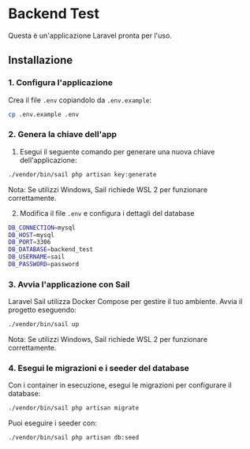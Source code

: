# Backend Test

Questa è un'applicazione Laravel pronta per l'uso.

## Installazione

### 1. Configura l'applicazione

Crea il file `.env` copiandolo da `.env.example`:

```bash
cp .env.example .env
```

### 2. Genera la chiave dell'app

1. Esegui il seguente comando per generare una nuova chiave dell'applicazione:

```bash
./vendor/bin/sail php artisan key:generate
```

Nota: Se utilizzi Windows, Sail richiede WSL 2 per funzionare correttamente.

2. Modifica il file `.env` e configura i dettagli del database

```bash
DB_CONNECTION=mysql
DB_HOST=mysql
DB_PORT=3306
DB_DATABASE=backend_test
DB_USERNAME=sail
DB_PASSWORD=password
```

### 3. Avvia l'applicazione con Sail

Laravel Sail utilizza Docker Compose per gestire il tuo ambiente. Avvia il progetto eseguendo:

```bash
./vendor/bin/sail up
```

Nota: Se utilizzi Windows, Sail richiede WSL 2 per funzionare correttamente.

### 4. Esegui le migrazioni e i seeder del database

Con i container in esecuzione, esegui le migrazioni per configurare il database:

```bash
./vendor/bin/sail php artisan migrate
```

Puoi eseguire i seeder con:

```bash
./vendor/bin/sail php artisan db:seed
```
